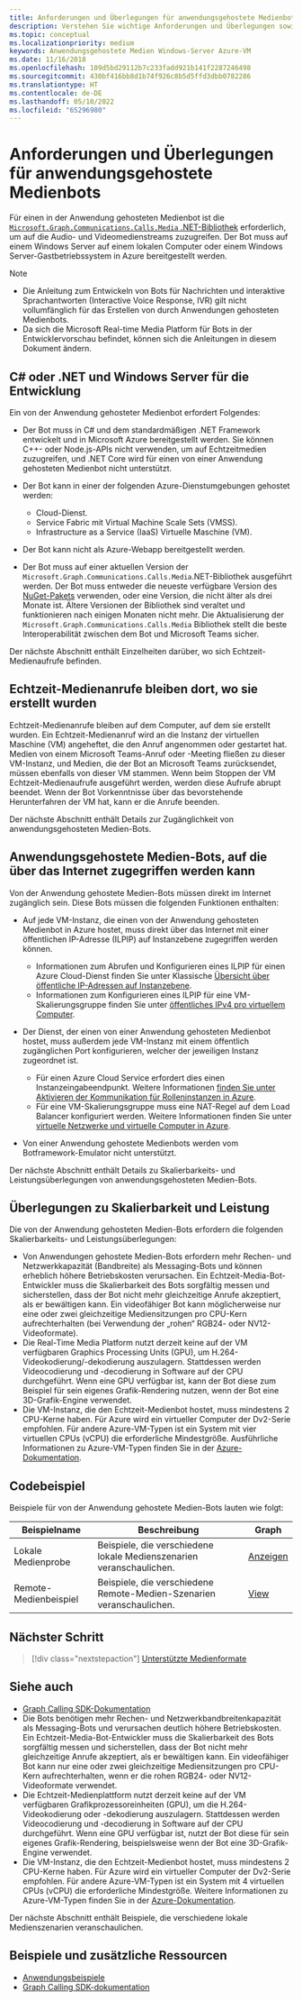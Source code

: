 ```yaml
---
title: Anforderungen und Überlegungen für anwendungsgehostete Medienbots
description: Verstehen Sie wichtige Anforderungen und Überlegungen sowie Skalierbarkeits- und Leistungsüberlegungen im Zusammenhang mit der Erstellung von anwendungsgehosteten Medienbots für Microsoft Teams anhand von Codebeispielen und Beispielen.
ms.topic: conceptual
ms.localizationpriority: medium
keywords: Anwendungsgehostete Medien Windows-Server Azure-VM
ms.date: 11/16/2018
ms.openlocfilehash: 109d5bd29112b7c233fadd921b141f2287246498
ms.sourcegitcommit: 430bf416bb8d1b74f926c8b5d5ffd3dbb0782286
ms.translationtype: HT
ms.contentlocale: de-DE
ms.lasthandoff: 05/10/2022
ms.locfileid: "65296980"
---
```

# <a name="requirements-and-considerations-for-application-hosted-media-bots"></a>Anforderungen und Überlegungen für anwendungsgehostete Medienbots

Für einen in der Anwendung gehosteten Medienbot ist die [`Microsoft.Graph.Communications.Calls.Media` .NET-Bibliothek](https://www.nuget.org/packages/Microsoft.Graph.Communications.Calls.Media/) erforderlich, um auf die Audio- und Videomedienstreams zuzugreifen. Der Bot muss auf einem Windows Server auf einem lokalen Computer oder einem Windows Server-Gastbetriebssystem in Azure bereitgestellt werden.

> [!NOTE]
>
> * Die Anleitung zum Entwickeln von Bots für Nachrichten und interaktive Sprachantworten (Interactive Voice Response, IVR) gilt nicht vollumfänglich für das Erstellen von durch Anwendungen gehosteten Medienbots.
> * Da sich die Microsoft Real-time Media Platform für Bots in der Entwicklervorschau befindet, können sich die Anleitungen in diesem Dokument ändern.

## <a name="c-or-net-and-windows-server-for-development"></a>C# oder .NET und Windows Server für die Entwicklung

Ein von der Anwendung gehosteter Medienbot erfordert Folgendes:

* Der Bot muss in C# und dem standardmäßigen .NET Framework entwickelt und in Microsoft Azure bereitgestellt werden. Sie können C++- oder Node.js-APIs nicht verwenden, um auf Echtzeitmedien zuzugreifen, und .NET Core wird für einen von einer Anwendung gehosteten Medienbot nicht unterstützt.

* Der Bot kann in einer der folgenden Azure-Dienstumgebungen gehostet werden:
  * Cloud-Dienst.
  * Service Fabric mit Virtual Machine Scale Sets (VMSS).
  * Infrastructure as a Service (IaaS) Virtuelle Maschine (VM).  
  
* Der Bot kann nicht als Azure-Webapp bereitgestellt werden.

* Der Bot muss auf einer aktuellen Version der `Microsoft.Graph.Communications.Calls.Media`.NET-Bibliothek ausgeführt werden. Der Bot muss entweder die neueste verfügbare Version des [NuGet-Pakets](https://www.nuget.org/packages/Microsoft.Graph.Communications.Calls.Media/) verwenden, oder eine Version, die nicht älter als drei Monate ist. Ältere Versionen der Bibliothek sind veraltet und funktionieren nach einigen Monaten nicht mehr. Die Aktualisierung der `Microsoft.Graph.Communications.Calls.Media` Bibliothek stellt die beste Interoperabilität zwischen dem Bot und Microsoft Teams sicher.

Der nächste Abschnitt enthält Einzelheiten darüber, wo sich Echtzeit-Medienaufrufe befinden.

## <a name="real-time-media-calls-stay-where-they-are-created"></a>Echtzeit-Medienanrufe bleiben dort, wo sie erstellt wurden

Echtzeit-Medienanrufe bleiben auf dem Computer, auf dem sie erstellt wurden. Ein Echtzeit-Medienanruf wird an die Instanz der virtuellen Maschine (VM) angeheftet, die den Anruf angenommen oder gestartet hat. Medien von einem Microsoft Teams-Anruf oder -Meeting fließen zu dieser VM-Instanz, und Medien, die der Bot an Microsoft Teams zurücksendet, müssen ebenfalls von dieser VM stammen. Wenn beim Stoppen der VM Echtzeit-Medienaufrufe ausgeführt werden, werden diese Aufrufe abrupt beendet. Wenn der Bot Vorkenntnisse über das bevorstehende Herunterfahren der VM hat, kann er die Anrufe beenden.

Der nächste Abschnitt enthält Details zur Zugänglichkeit von anwendungsgehosteten Medien-Bots.

## <a name="application-hosted-media-bots-accessible-on-the-internet"></a>Anwendungsgehostete Medien-Bots, auf die über das Internet zugegriffen werden kann

Von der Anwendung gehostete Medien-Bots müssen direkt im Internet zugänglich sein. Diese Bots müssen die folgenden Funktionen enthalten:

* Auf jede VM-Instanz, die einen von der Anwendung gehosteten Medienbot in Azure hostet, muss direkt über das Internet mit einer öffentlichen IP-Adresse (ILPIP) auf Instanzebene zugegriffen werden können.
  * Informationen zum Abrufen und Konfigurieren eines ILPIP für einen Azure Cloud-Dienst finden Sie unter Klassische [Übersicht über öffentliche IP-Adressen auf Instanzebene](/azure/virtual-network/virtual-networks-instance-level-public-ip).
  * Informationen zum Konfigurieren eines ILPIP für eine VM-Skalierungsgruppe finden Sie unter [öffentliches IPv4 pro virtuellem Computer](/azure/virtual-machine-scale-sets/virtual-machine-scale-sets-networking#public-ipv4-per-virtual-machine).
* Der Dienst, der einen von einer Anwendung gehosteten Medienbot hostet, muss außerdem jede VM-Instanz mit einem öffentlich zugänglichen Port konfigurieren, welcher der jeweiligen Instanz zugeordnet ist.
  * Für einen Azure Cloud Service erfordert dies einen Instanzeingabeendpunkt. Weitere Informationen [finden Sie unter Aktivieren der Kommunikation für Rolleninstanzen in Azure](/azure/cloud-services/cloud-services-enable-communication-role-instances).
  * Für eine VM-Skalierungsgruppe muss eine NAT-Regel auf dem Load Balancer konfiguriert werden. Weitere Informationen finden Sie unter [virtuelle Netzwerke und virtuelle Computer in Azure](/azure/virtual-machines/windows/network-overview).

* Von einer Anwendung gehostete Medienbots werden vom Botframework-Emulator nicht unterstützt.

Der nächste Abschnitt enthält Details zu Skalierbarkeits- und Leistungsüberlegungen von anwendungsgehosteten Medien-Bots.

## <a name="scalability-and-performance-considerations"></a>Überlegungen zu Skalierbarkeit und Leistung

Die von der Anwendung gehosteten Medien-Bots erfordern die folgenden Skalierbarkeits- und Leistungsüberlegungen:

* Von Anwendungen gehostete Medien-Bots erfordern mehr Rechen- und Netzwerkkapazität (Bandbreite) als Messaging-Bots und können erheblich höhere Betriebskosten verursachen. Ein Echtzeit-Media-Bot-Entwickler muss die Skalierbarkeit des Bots sorgfältig messen und sicherstellen, dass der Bot nicht mehr gleichzeitige Anrufe akzeptiert, als er bewältigen kann. Ein videofähiger Bot kann möglicherweise nur eine oder zwei gleichzeitige Mediensitzungen pro CPU-Kern aufrechterhalten (bei Verwendung der „rohen“ RGB24- oder NV12-Videoformate).
* Die Real-Time Media Platform nutzt derzeit keine auf der VM verfügbaren Graphics Processing Units (GPU), um H.264-Videokodierung/-dekodierung auszulagern. Stattdessen werden Videocodierung und -decodierung in Software auf der CPU durchgeführt. Wenn eine GPU verfügbar ist, kann der Bot diese zum Beispiel für sein eigenes Grafik-Rendering nutzen, wenn der Bot eine 3D-Grafik-Engine verwendet.
* Die VM-Instanz, die den Echtzeit-Medienbot hostet, muss mindestens 2 CPU-Kerne haben. Für Azure wird ein virtueller Computer der Dv2-Serie empfohlen. Für andere Azure-VM-Typen ist ein System mit vier virtuellen CPUs (vCPU) die erforderliche Mindestgröße. Ausführliche Informationen zu Azure-VM-Typen finden Sie in der [Azure-Dokumentation](/azure/virtual-machines/windows/sizes-general).

## <a name="code-sample"></a>Codebeispiel

Beispiele für von der Anwendung gehostete Medien-Bots lauten wie folgt:

| **Beispielname** | **Beschreibung** | **Graph** |
|------------|-------------|-----------|
| Lokale Medienprobe | Beispiele, die verschiedene lokale Medienszenarien veranschaulichen. | [Anzeigen](https://github.com/microsoftgraph/microsoft-graph-comms-samples/tree/master/Samples/V1.0Samples/LocalMediaSamples) |
| Remote-Medienbeispiel | Beispiele, die verschiedene Remote-Medien-Szenarien veranschaulichen. | [View](https://github.com/microsoftgraph/microsoft-graph-comms-samples/tree/master/Samples/V1.0Samples/RemoteMediaSamples) |

## <a name="next-step"></a>Nächster Schritt

> [!div class="nextstepaction"]
> [Unterstützte Medienformate](~/resources/media-formats.md)

## <a name="see-also"></a>Siehe auch

* [Graph Calling SDK-Dokumentation](https://microsoftgraph.github.io/microsoft-graph-comms-samples/docs/)
* Die Bots benötigen mehr Rechen- und Netzwerkbandbreitenkapazität als Messaging-Bots und verursachen deutlich höhere Betriebskosten. Ein Echtzeit-Media-Bot-Entwickler muss die Skalierbarkeit des Bots sorgfältig messen und sicherstellen, dass der Bot nicht mehr gleichzeitige Anrufe akzeptiert, als er bewältigen kann. Ein videofähiger Bot kann nur eine oder zwei gleichzeitige Mediensitzungen pro CPU-Kern aufrechterhalten, wenn er die rohen RGB24- oder NV12-Videoformate verwendet.
* Die Echtzeit-Medienplattform nutzt derzeit keine auf der VM verfügbaren Grafikprozessoreinheiten (GPU), um die H.264-Videokodierung oder -dekodierung auszulagern. Stattdessen werden Videocodierung und -decodierung in Software auf der CPU durchgeführt. Wenn eine GPU verfügbar ist, nutzt der Bot diese für sein eigenes Grafik-Rendering, beispielsweise wenn der Bot eine 3D-Grafik-Engine verwendet.
* Die VM-Instanz, die den Echtzeit-Medienbot hostet, muss mindestens 2 CPU-Kerne haben. Für Azure wird ein virtueller Computer der Dv2-Serie empfohlen. Für andere Azure-VM-Typen ist ein System mit 4 virtuellen CPUs (vCPU) die erforderliche Mindestgröße. Weitere Informationen zu Azure-VM-Typen finden Sie in der [Azure-Dokumentation](/azure/virtual-machines/windows/sizes-general).

Der nächste Abschnitt enthält Beispiele, die verschiedene lokale Medienszenarien veranschaulichen.

## <a name="samples-and-additional-resources"></a>Beispiele und zusätzliche Ressourcen

* [Anwendungsbeispiele](https://github.com/microsoftgraph/microsoft-graph-comms-samples/tree/master/Samples/V1.0Samples/LocalMediaSamples)
* [Graph Calling SDK-dokumentation](https://microsoftgraph.github.io/microsoft-graph-comms-samples/docs/)
